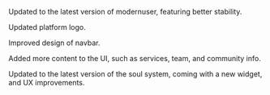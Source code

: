 

Updated to the latest version of modernuser, featuring better stability.

Updated platform logo.

Improved design of navbar.

Added more content to the UI, such as services, team, and community info.

Updated to the latest version of the soul system, coming with a new widget, and UX improvements.
